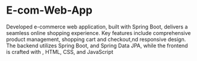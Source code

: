 # E-com-Web-App
Developed e-commerce web application, built with Spring Boot, delivers a seamless online shopping experience. Key features include comprehensive product management, shopping cart and checkout,nd responsive design. The backend utilizes Spring Boot, and Spring Data JPA, while the frontend is crafted with , HTML, CSS, and JavaScript
